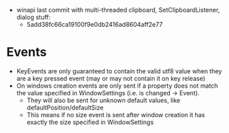 - winapi last commit with multi-threaded clipboard, SetClipboardListener, dialog stuff:
	- 5add38fc66ca19100f9e0db2416ad8604aff2e77

# Events

- KeyEvents are only guaranteed to contain the valid utf8 value when
  they are a key pressed event (may or may not contain it on key release)
- On windows creation events are only sent if a property does not match
  the value specified in WindowSettings (i.e. is changed -> Event).
  	- They will also be sent for unknown default values, like
	  defaultPosition/defaultSize
	- This means if no size event is sent after window creation it has
	  exactly the size specified in WindowSettings
